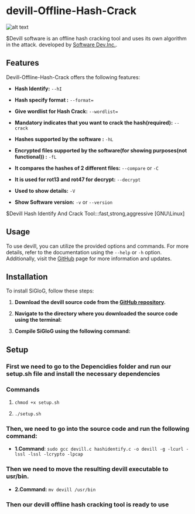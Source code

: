 # devill-Offline-Hash-Crack

![alt text](https://img.freepik.com/premium-vector/demon-devil-mascot-esport-logo_69443-95.jpg)


$Devill software is an offline hash cracking tool and uses its own algorithm in the attack. developed by [Software Dev.Inc.](https://github.com/hunkaracar).

## Features

Devill-Offline-Hash-Crack offers the following features:

- **Hash Identify:** `--hI`

- **Hash specify format :** `--format= `
  
- **Give wordlist for Hash Crack:** `--wordlist=`
  
- **Mandatory indicates that you want to crack the hash(required):** `--crack`
  
- **Hashes supported by the software :** `-hL`
  
- **Encrypted files supported by the software(for showing purposes(not functional)) :** `-fL` 
  
- **It compares the hashes of 2 different files:** `--compare` or `-C`
  
- **It is used for rot13 and rot47 for decrypt:** `--decrypt`
  
- **Used to show details:** `-V`
  
- **Show Software version:** `-v` or `--version` 

$Devill Hash Identify And Crack Tool:::fast,strong,aggressive  [GNU\Linux]

## Usage

To use devill, you can utilize the provided options and commands. For more details, refer to the documentation using the `--help` or `-h` option. Additionally, visit the [GitHub](https://github.com/hunkaracar) page for more information and updates.



## Installation

To install SiGloG, follow these steps:

1. **Download the devill source code from the [GitHub repository](https://github.com/hunkaracar).**

2. **Navigate to the directory where you downloaded the source code using the terminal:**

3. **Compile SiGloG using the following command:**


## Setup

### First we need to go to the Depencidies folder and run our setup.sh file and install the necessary dependencies

### Commands

1. `chmod +x setup.sh`

2. `./setup.sh`

### Then, we need to go into the source code and run the following command:

- **1.Command**: `sudo gcc devill.c hashidentify.c -o devill -g -lcurl -lssl -lssl -lcrypto -lpcap`

### Then we need to move the resulting devill executable to usr/bin.

- **2.Command:** `mv devill /usr/bin`

### Then our devill offline hash cracking tool is ready to use


